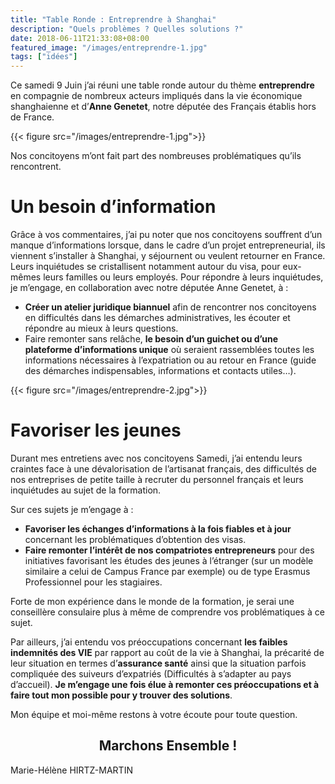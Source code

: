 ```yaml
---
title: "Table Ronde : Entreprendre à Shanghai"
description: "Quels problèmes ? Quelles solutions ?"
date: 2018-06-11T21:33:08+08:00
featured_image: "/images/entreprendre-1.jpg"
tags: ["idées"]
---
```


Ce samedi 9 Juin j’ai réuni une table ronde autour du thème **entreprendre** en compagnie de nombreux acteurs impliqués dans la vie économique shanghaienne et d’**Anne Genetet**, notre députée des Français établis hors de France. 

{{< figure src="/images/entreprendre-1.jpg">}}

Nos concitoyens m’ont fait part des nombreuses problématiques qu’ils rencontrent.

Un besoin d’information
====

Grâce à vos commentaires, j’ai pu noter que nos concitoyens souffrent d’un manque d’informations lorsque, dans le cadre d’un projet entrepreneurial, ils viennent s’installer à Shanghai, y séjournent ou veulent retourner en France. Leurs inquiétudes se cristallisent notamment autour du visa, pour eux-mêmes leurs familles ou leurs employés. 
Pour répondre à leurs inquiétudes, je m’engage, en collaboration avec notre députée Anne Genetet, à :

-   **Créer un atelier juridique biannuel** afin de rencontrer nos concitoyens en difficultés dans les démarches administratives, les écouter et répondre au mieux à leurs questions. 
-   Faire remonter sans relâche, **le besoin d’un guichet ou d’une plateforme d’informations unique** où seraient rassemblées toutes les informations nécessaires à l’expatriation ou au retour en France (guide des démarches indispensables, informations et contacts utiles…). 

{{< figure src="/images/entreprendre-2.jpg">}}

Favoriser les jeunes
============

Durant mes entretiens avec nos concitoyens Samedi, j’ai entendu leurs craintes face à une dévalorisation de l’artisanat français, des difficultés de nos entreprises de petite taille à recruter du personnel français et leurs inquiétudes au sujet de la formation.

Sur ces sujets je m’engage à :

-   **Favoriser les échanges d’informations à la fois fiables et à jour** concernant les problématiques d’obtention des visas. 
-   **Faire remonter l’intérêt de nos compatriotes entrepreneurs** pour des initiatives favorisant les études des jeunes à l’étranger (sur un modèle similaire a celui de Campus France par exemple) ou de type Erasmus Professionnel pour les stagiaires.

Forte de mon expérience dans le monde de la formation, je serai une conseillère consulaire plus à même de comprendre vos problématiques à ce sujet. 


Par ailleurs, j’ai entendu vos préoccupations concernant **les faibles indemnités des VIE** par rapport au coût de la vie à Shanghai, la précarité de leur situation en termes d’**assurance santé** ainsi que la situation parfois compliquée des suiveurs d’expatriés (Difficultés à s’adapter au pays d’accueil). **Je m’engage une fois élue à remonter ces préoccupations et à faire tout mon possible pour y trouver des solutions**.

Mon équipe et moi-même restons à votre écoute pour toute question.

<h2 style="text-align: center;">  Marchons Ensemble ! </h2>

Marie-Hélène HIRTZ-MARTIN
